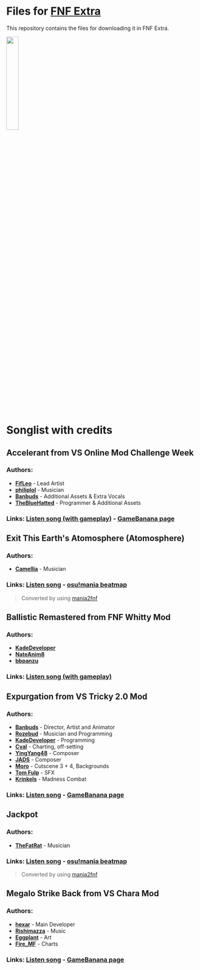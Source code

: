 # Files for [FNF Extra](https://github.com/TheLeerName/FNF-extra)

This repository contains the files for downloading it in FNF Extra.

<img src="https://user-images.githubusercontent.com/85291330/142075810-f6ff3e64-cb91-4d87-a6df-59421e1cd1b1.jpg" width="25%"/>

# Songlist with credits

## Accelerant from VS Online Mod Challenge Week
### Authors:
- [**FifLeo**](https://twitter.com/fif_leo15) - Lead Artist
- [**philiplol**](https://twitter.com/Philiplolz) - Musician
- [**Banbuds**](https://twitter.com/Banbuds) - Additional Assets & Extra Vocals
- [**TheBlueHatted**](https://twitter.com/hatted_blue) - Programmer & Additional Assets
### Links: [**Listen song (with gameplay)**](https://www.youtube.com/watch?v=mAmmgEyroJU) - [**GameBanana page**](https://gamebanana.com/mods/286594)

## Exit This Earth's Atomosphere (Atomosphere)
### Authors:
- [**Camellia**](https://twitter.com/cametek) - Musician
### Links: [**Listen song**](https://www.youtube.com/watch?v=QsuAKlNe_rI) - [**osu!mania beatmap**](https://osu.ppy.sh/beatmapsets/575053)
> Converted by using [mania2fnf](https://github.com/ItzFireable/mania2fnf)

## Ballistic Remastered from FNF Whitty Mod
### Authors:
- [**KadeDeveloper**](https://twitter.com/kadedeveloper)
- [**NateAnim8**](https://twitter.com/animated_nathan)
- [**bbpanzu**](https://twitter.com/bbpanzu)
### Links: [**Listen song (with gameplay)**](https://www.youtube.com/watch?v=JG0OQIKC7s0)

## Expurgation from VS Tricky 2.0 Mod
### Authors:
- [**Banbuds**](https://twitter.com/Banbuds) - Director, Artist and Animator
- [**Rozebud**](https://twitter.com/helpme_thebigt) - Musician and Programming
- [**KadeDeveloper**](https://twitter.com/kadedeveloper) - Programming
- [**Cval**](https://twitter.com/cval_brown) - Charting, off-setting
- [**YingYang48**](https://twitter.com/YingWasHere) - Composer
- [**JADS**](https://twitter.com/Aw3somejds) - Composer
- [**Moro**](https://twitter.com/Moro0986) - Cutscene 3 + 4, Backgrounds
- [**Tom Fulp**](https://twitter.com/tomfulp) - SFX
- [**Krinkels**](https://twitter.com/MRKrinkels) - Madness Combat
### Links: [**Listen song**](https://www.youtube.com/watch?v=WmXn3L5bQy4) - [**GameBanana page**](https://gamebanana.com/mods/44334)

## Jackpot
### Authors:
- [**TheFatRat**](https://twitter.com/thisisthefatrat) - Musician
### Links: [**Listen song**](https://www.youtube.com/watch?v=kL8CyVqzmkc) - [**osu!mania beatmap**](https://osu.ppy.sh/beatmapsets/620808)
> Converted by using [mania2fnf](https://github.com/ItzFireable/mania2fnf)

## Megalo Strike Back from VS Chara Mod
### Authors:
- [**hexar**](https://twitter.com/hexpex4) - Main Developer
- [**Rishimazza**](https://twitter.com/rishimazza) - Music
- [**Eggplant**](https://gamebanana.com/members/1851478) - Art
- [**Fire_MF**](https://gamebanana.com/members/1600796) - Charts
### Links: [**Listen song**](https://www.youtube.com/watch?v=CLtwSu_iRxU) - [**GameBanana page**](https://gamebanana.com/mods/55836)
